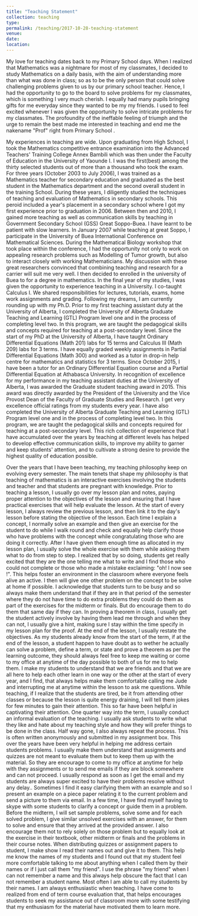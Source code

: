 ```yaml
---
title: "Teaching Statement"
collection: teaching
type:
permalink: /teaching/2017-10-28-teaching-statement
venue:
date:
location:
---
```


My love for teaching dates back to my Primary School days. When I realized that Mathematics was a nightmare for most of my classmates, I decided to study Mathematics on a daily basis, with the aim of understanding more than what was done
in class; so as to be the only person that could solve challenging problems given to us by our primary school teacher.
Hence, I had the opportunity to go to the board to solve problems
for my classmates, which is something I very much cherish. I equally had many pupils bringing gifts for me everyday since they wanted to be my my friends. I used to feel excited whenever I was given the opportunity to solve intricate problems for my classmates. The profoundity of the ineffable feeling of triumph and the urge to remain the best made me interested in teaching and end me the nakename "Prof" right from Primary School .

My experiences in teaching are wide. Upon graduating from High School, I took the Mathematics competitive
entrance examination  into the Advanced Teachers' Training College Annex Bambili which was then under the Faculty of Education in the University
of Yaounde I. I was the first(best) among the thirty selected students out of more than a thousand who took the exam. For three years
(October 2003 to July 2006), I was trained as a Mathematics teacher for secondary education and graduated as the best student in the
Mathematics department and the second overall student in the training School. During these years, I diligently studied the
techniques of teaching and evaluation of Mathematics in secondary schools. This peroid included a year's placement in a secondary school
where I got my first experience prior to graduation in 2006. Between then and 2010, I gained more teaching as well as communication skills
by teaching in Government Secondary School (GSS) Great Soppo-Buea. I have learnt to be patient with slow learners.  In January 2007 while teaching at great Soppo, I  participate in the University of Buea International Conference on Mathematical Sciences. During the Mathematical
Biology workshop that took place within the conference, I had the opportunity not only to work on appealing research problems such as
Modelling of Tumor growth, but also to interact closely with working Mathematicians. My
discussion with these great researchers convinced that combining teaching and research for a carrier will suit me very well. I then decided to enrolled in the university of Buea to  for a degree in mathematics. In the final year of my studies, I was given the opportunity to experience teaching in a University. I co-taught
Calculus I. We shared responsibilities for lectures, tutorials, exams, home work assignments and grading.  Following my dreams, I am currently rounding up with my Ph.D.  Prior to my first teaching assistant duty at the University of Alberta, I completed the University of Alberta Graduate Teaching and Learning (GTL) Program level one  and in the process of completing level two. In this program, we are taught the pedagogical skills and concepts required for teaching at a post-secondary level. Since the start of my PhD at the University of Alberta, I have taught Ordinary Differential Equations (Math 201) labs for 15 terms and Calculus III (Math 209) labs for 3 terms. I have equally graded weekly assignments in Partial Differential Equations (Math 300) and worked as a tutor in drop-in help centre for mathematics and statistics for 3 terms. Since October 2015, I have been a tutor for an Ordinary Differential Equation course and a Partial Differential Equation  at Athabasca University. In recognition of excellence for my performance in my teaching assistant duties at the University of Alberta, I was awarded the Graduate student teaching award in 2015. This award was directly awarded by the President of the University and the Vice Provost Dean of the Faculty of Graduate Studies and Research. I get very excellence official ratings from my students every year.  I have also completed the University of Alberta Graduate Teaching and Learning (GTL) Program level one  and in the process of completing level two. In this program, we are taught the pedagogical skills and concepts required for teaching at a post-secondary level. This rich collection of experience that I have accumulated over the years by teaching at different levels has helped to develop effective communication skills, to improve my ability to garner and keep students' attention, and to cultivate a strong desire to provide the highest quality of education possible.

Over the years that I have been teaching, my teaching philosophy keep on evolving every semester. The main  tenets   that shape my philosophy is that teaching of mathematics is an interactive exercises involving the students and teacher and that students are pregnant with knowledge.  Prior to teaching a lesson, I usually go over my lesson plan and notes, paying proper attention to the objectives of the lesson and ensuring that I have practical exercises that will help evaluate the lesson.  At the start of every lesson, I always review the previous lesson, and then link it to the day's lesson before stating the objective of the lesson. Each time I explain a concept, I normally solve an example and then give  an exercise for the student to do while I walk round and check and equally help clarify those who have problems with the concept while congratulating those who are doing it correctly. After I have given them enough time as allocated in my lesson plan, I usually solve the whole exercise with them while asking them what to do from step to step. I realized that by so doing,  students  get really excited that they are the one telling me what to write and I find those who could not complete or those who made a mistake exclaiming: "oh! I now see !". This helps foster an environment in the classroom where everyone feels alive an active. I then will give one other problem on the concept to be solve at home if possible.  I acknowledge that students turn to be busy and so always make them understand that if they are in that period of the semester where they do not have time to do extra problems they could do them as part of the exercises for the midterm or finals. But do encourage them to do them that same day if they can. In proving a theorem in class, I usually get the student actively involve by having them lead me through and when they can not, I usually give a hint, making sure I stay within the time specify in my lesson plan for the proof.   At the end of the lesson, I usually restate the objectives. As my students already know from the start of the term, if at the end of the lesson, a student happen to have doubt as to wether he actually can solve a problem, define a term,  or state and  prove a theorem  as per the learning outcome, they should always feel free to keep me waiting or come to my office at anytime of the day possible to both of us for me to help them.  I make my students to understand that we are friends and that we are all here to help each other learn in one way or the other at the start of every year, and I find, that always helps make them comfortable calling me Jude and interrupting me at anytime within the lesson to ask me questions. While teaching, if I realize that the students are tired, be it from attending other classes or because the lesson is quite energy draining, I will tell them jokes for few minutes to gain their attention.  This so far have been helpful in captivating their attention.  One quarter way into the term,  I usually conduct an informal evaluation of the teaching. I usually ask students to write what they like and hate about my teaching style and how they will prefer things to be done in the class. Half way gone, I also always repeat the process.  This is often written anonymously and submitted in my assignment box.   This over the years have been very helpful in helping me address certain students problems. I usually make them understand that assignments and quizzes are not meant to evaluate them but to keep them up with the material.  So they are encourage to come to my office at anytime for help with they assignments or to send me emails if they are block somewhere and can not proceed. I usually respond as soon as I get the email and my students are always super excited  to have their problems resolve without any delay.. Sometimes I find it easy clarifying them with an example and so I present an example on a piece paper relating it to the current problem  and send a picture to them via email.  In a few time, I have find myself having to skype with some students to clarify a concept or guide them in a problem. Before the midterm, I will set sample problems, solve some and for each solved problem, I give similar unsolved exercises with an answer, for them to solve and ensure that they arrived at the provided answer.  I also encourage them not to rely solely on those problem but to equally look at the exercise in their textbook, other midterm or finals  and the problems in their course notes. When distributing quizzes or assignment papers to student, I make show I read their names out and give it to them. This help me know the names of my students and    I found  out that my student feel more comfortable  talking to me about anything when I called them by their names or if I just call them "my friend". I use the phrase "my friend" when I can not  remember a name and this always help obscure the fact that I  can not remember a student name.  Most often I am able to call my students by their names. I am always enthusiastic when teaching. I have come to realized from end of term  course evaluation that, that helps encourages students to seek my assistance out of classroom more with some testifying that  my enthusiasm for the material  have motivated  them to learn more.

